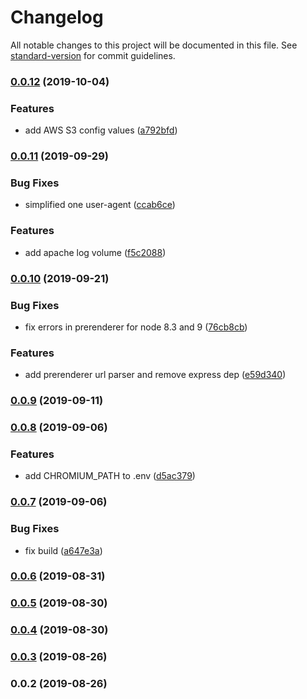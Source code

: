 # Changelog

All notable changes to this project will be documented in this file. See [standard-version](https://github.com/conventional-changelog/standard-version) for commit guidelines.

### [0.0.12](https://github.com/duartealexf/spa-seo-prerenderer/compare/v0.0.11...v0.0.12) (2019-10-04)


### Features

* add AWS S3 config values ([a792bfd](https://github.com/duartealexf/spa-seo-prerenderer/commit/a792bfd))

### [0.0.11](https://github.com/duartealexf/spa-seo-prerenderer/compare/v0.0.10...v0.0.11) (2019-09-29)


### Bug Fixes

* simplified one user-agent ([ccab6ce](https://github.com/duartealexf/spa-seo-prerenderer/commit/ccab6ce))


### Features

* add apache log volume ([f5c2088](https://github.com/duartealexf/spa-seo-prerenderer/commit/f5c2088))

### [0.0.10](https://github.com/duartealexf/spa-seo-prerenderer/compare/v0.0.9...v0.0.10) (2019-09-21)


### Bug Fixes

* fix errors in prerenderer for node 8.3 and 9 ([76cb8cb](https://github.com/duartealexf/spa-seo-prerenderer/commit/76cb8cb))


### Features

* add prerenderer url parser and remove express dep ([e59d340](https://github.com/duartealexf/spa-seo-prerenderer/commit/e59d340))

### [0.0.9](https://github.com/duartealexf/spa-seo-prerenderer/compare/v0.0.8...v0.0.9) (2019-09-11)

### [0.0.8](https://github.com/duartealexf/spa-seo-prerenderer/compare/v0.0.7...v0.0.8) (2019-09-06)


### Features

* add CHROMIUM_PATH to .env ([d5ac379](https://github.com/duartealexf/spa-seo-prerenderer/commit/d5ac379))

### [0.0.7](https://github.com/duartealexf/spa-seo-prerenderer/compare/v0.0.6...v0.0.7) (2019-09-06)


### Bug Fixes

* fix build ([a647e3a](https://github.com/duartealexf/spa-seo-prerenderer/commit/a647e3a))

### [0.0.6](https://github.com/duartealexf/spa-seo-prerenderer/compare/v0.0.5...v0.0.6) (2019-08-31)

### [0.0.5](https://github.com/duartealexf/spa-seo-prerenderer/compare/v0.0.4...v0.0.5) (2019-08-30)

### [0.0.4](https://github.com/duartealexf/spa-seo-prerenderer/compare/v0.0.3...v0.0.4) (2019-08-30)

### [0.0.3](https://github.com/duartealexf/spa-seo-prerenderer/compare/v0.0.2...v0.0.3) (2019-08-26)

### 0.0.2 (2019-08-26)
